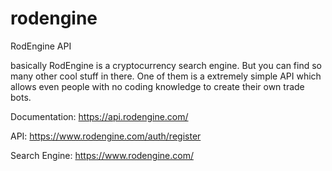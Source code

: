 # rodengine
RodEngine API 


basically RodEngine is a cryptocurrency search engine.
But you can find so many other cool stuff in there.
One of them is a extremely simple API which allows even 
people with no coding knowledge to create their own trade bots.

Documentation: https://api.rodengine.com/

API: https://www.rodengine.com/auth/register


Search Engine: https://www.rodengine.com/
